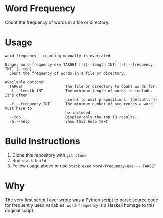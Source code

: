 # Word Frequency
Count the frequency of words in a file or directory.

# Usage
```
word-frequency - counting manually is overrated

Usage: word-frequency-exe TARGET [-l|--length INT] [-f|--frequency INT] [--top]
  Count the frequency of words in a file or directory.

Available options:
  TARGET                   The file or directory to count words for.
  -l,--length INT          The minimum length of words to include. It's often
                           useful to omit prepositions. (default: 4)
  -f,--frequency INT       The minimum number of occurences a word must have to
                           be included.
  --top                    Display only the top 10 results.
  -h,--help                Show this help text
```

# Build Instructions
1. Clone this repository with `git clone`
2. Run `stack build`
3. Follow usage above or use `stack exec word-frequency-exe -- TARGET`

# Why
The very first script I ever wrote was a Python script to parse source code for frequently used variables. `word-frequency` is a Haskell homage to this original script.
